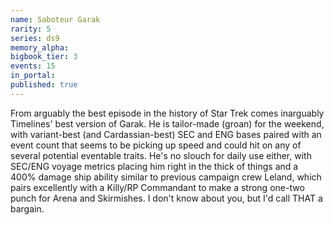 ```yaml
---
name: Saboteur Garak
rarity: 5
series: ds9
memory_alpha:
bigbook_tier: 3
events: 15
in_portal:
published: true
---
```


From arguably the best episode in the history of Star Trek comes inarguably Timelines' best version of Garak. He is tailor-made (groan) for the weekend, with variant-best (and Cardassian-best) SEC and ENG bases paired with an event count that seems to be picking up speed and could hit on any of several potential eventable traits. He's no slouch for daily use either, with SEC/ENG voyage metrics placing him right in the thick of things and a 400% damage ship ability similar to previous campaign crew Leland, which pairs excellently with a Killy/RP Commandant to make a strong one-two punch for Arena and Skirmishes. I don't know about you, but I'd call THAT a bargain.
